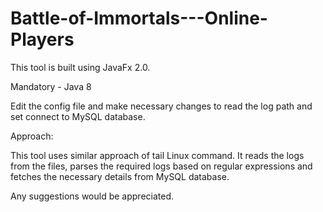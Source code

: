 # Battle-of-Immortals---Online-Players

This tool is built using JavaFx 2.0.

Mandatory - Java 8

Edit the config file and make necessary changes to read the log path and set connect to MySQL database.

Approach:

This tool uses similar approach of tail Linux command. It reads the logs from the files, parses the required logs based on regular expressions and fetches the necessary details from MySQL database.


Any suggestions would be appreciated.

